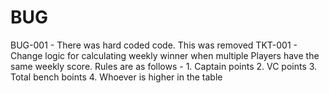 # BUG
BUG-001 - There was hard coded code. This was removed
TKT-001 - Change logic for calculating weekly winner when multiple Players have the same weekly score. Rules are as follows
        -   1. Captain points
            2. VC points
            3. Total bench boints
            4. Whoever is higher in the table